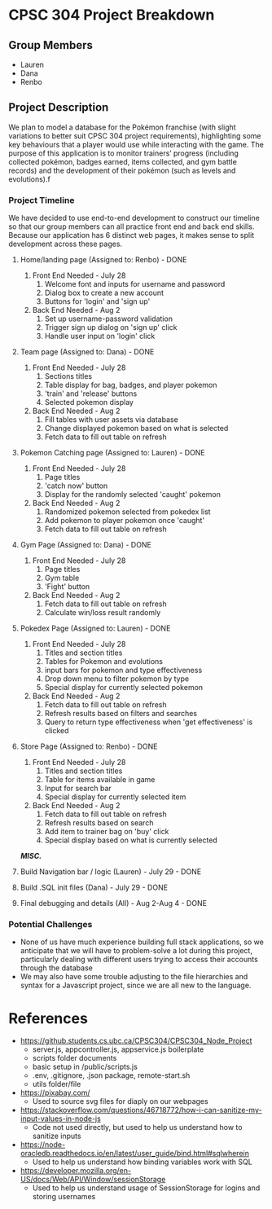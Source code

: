 # CPSC 304 Project Breakdown #

## Group Members ##
* Lauren
* Dana
* Renbo

## Project Description ##
We plan to model a database for the Pokémon franchise (with slight variations 
to better suit CPSC 304 project requirements), highlighting some key behaviours 
that a player would use while interacting with the game. The purpose of this application 
is to monitor trainers’ progress (including collected pokémon, badges earned, items collected, 
and gym battle records) and the development of their pokémon (such as levels and evolutions).f

### Project Timeline  ###

We have decided to use end-to-end development to construct our timeline so that our group members can all practice
front end and back end skills. Because our application has 6 distinct web pages, it makes sense to split development 
across these pages.

1. Home/landing page (Assigned to: Renbo) - DONE
    1. Front End Needed - July 28
       1. Welcome font and inputs for username and password
       2. Dialog box to create a new account
       3. Buttons for 'login' and 'sign up'
    2. Back End Needed - Aug 2
       1. Set up username-password validation 
       2. Trigger sign up dialog on 'sign up' click
       3. Handle user input on 'login' click

2. Team page (Assigned to: Dana) - DONE
    1. Front End Needed - July 28
       1. Sections titles
       2. Table display for bag, badges, and player pokemon
       3. 'train' and 'release' buttons
       4. Selected pokemon display
    2. Back End Needed - Aug 2
        1. Fill tables with user assets via database
        2. Change displayed pokemon based on what is selected
        3. Fetch data to fill out table on refresh 

3. Pokemon Catching page (Assigned to: Lauren) - DONE
    1. Front End Needed - July 28
        1. Page titles
        2. 'catch now' button
        3. Display for the randomly selected 'caught' pokemon 
    2. Back End Needed - Aug 2
        1. Randomized pokemon selected from pokedex list
        2. Add pokemon to player pokemon once 'caught'
        3. Fetch data to fill out table on refresh

4. Gym Page (Assigned to: Dana) - DONE
    1. Front End Needed - July 28
        1. Page titles 
        2. Gym table 
        3. 'Fight' button 
    2. Back End Needed - Aug 2
        1. Fetch data to fill out table on refresh
        2. Calculate win/loss result randomly

5. Pokedex Page (Assigned to: Lauren) - DONE
    1. Front End Needed - July 28
        1. Titles and section titles
        2. Tables for Pokemon and evolutions
        3. input bars for pokemon and type effectiveness
        4. Drop down menu to filter pokemon by type
        5. Special display for currently selected pokemon 
    2. Back End Needed - Aug 2
        1. Fetch data to fill out table on refresh
        2. Refresh results based on filters and searches
        3. Query to return type effectiveness when 'get effectiveness' is clicked

6. Store Page (Assigned to: Renbo) - DONE
    1. Front End Needed - July 28
        1. Titles and section titles
        2. Table for items available in game
        3. Input for search bar
        4. Special display for currently selected item 
    2. Back End Needed - Aug 2
        1. Fetch data to fill out table on refresh
        2. Refresh results based on search
        3. Add item to trainer bag on 'buy' click
        4. Special display based on what is currently selected 
  
    ***MISC.***
7. Build Navigation bar / logic (Lauren) - July 29 - DONE
8. Build .SQL init files (Dana) - July 29 - DONE
9. Final debugging and details (All) - Aug 2-Aug 4 - DONE

### Potential Challenges ###
- None of us have much experience building full stack applications, so we 
anticipate that we will have to problem-solve a lot during this project, particularly dealing with
different users trying to access their accounts through the database
- We may also have some trouble adjusting to the file hierarchies and syntax for a Javascript project, since we
are all new to the language. 

# References #
- https://github.students.cs.ubc.ca/CPSC304/CPSC304_Node_Project
    - server.js, appcontroller.js, appservice.js boilerplate 
    - scripts folder documents 
    - basic setup in /public/scripts.js 
    - .env, .gitignore, .json package, remote-start.sh 
    - utils folder/file 
- https://pixabay.com/
    - Used to source svg files for diaply on our webpages
- https://stackoverflow.com/questions/46718772/how-i-can-sanitize-my-input-values-in-node-js
    - Code not used directly, but used to help us understand how to sanitize inputs
- https://node-oracledb.readthedocs.io/en/latest/user_guide/bind.html#sqlwherein
    - Used to help us understand how binding variables work with SQL
- https://developer.mozilla.org/en-US/docs/Web/API/Window/sessionStorage
    - Used to help us understand usage of SessionStorage for logins and storing usernames


